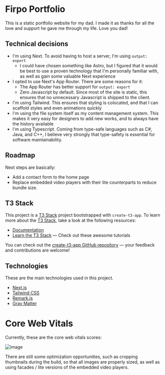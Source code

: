 # Firpo Portfolio

This is a static portfolio website for my dad. I made it as thanks for all the love and support he gave me through my life. Love you dad!

## Technical decisions

- I'm using Next. To avoid having to host a server, I'm using ```output: export```
  - I could have chosen something like Astro, but I figured that it would be best to use a proven technology that I'm personally familiar with, as well as gain some valuable Next experience
- I opted to use Next's App Router. There are some reasons for it:
  - The App Router has better support for ```output: export```
  - Zero Javascript by default. Since most of the site is static, this ensures that no unnecessary Javascript is shipped to the client.
- I'm using Tailwind. This ensures that styling is colocated, and that I can scaffold styles and even animations quickly
- I'm using the file system itself as my content management system. This makes it very easy for designers to add new works, and to always have the history available
- I'm using Typescript. Coming from type-safe languages such as C#, Java, and C++, I believe very strongly that type-safety is essential for software maintainability.

## Roadmap
Next steps are basically:
- Add a contact form to the home page
- Replace embedded video players with their lite counterparts to reduce bundle size.

## T3 Stack

This project is a [T3 Stack](https://create.t3.gg/) project bootstrapped with `create-t3-app`.
To learn more about the [T3 Stack](https://create.t3.gg/), take a look at the following resources:

- [Documentation](https://create.t3.gg/)
- [Learn the T3 Stack](https://create.t3.gg/en/faq#what-learning-resources-are-currently-available) — Check out these awesome tutorials

You can check out the [create-t3-app GitHub repository](https://github.com/t3-oss/create-t3-app) — your feedback and contributions are welcome!

## Technologies

These are the main technologies used in this project.

- [Next.js](https://nextjs.org)
- [Tailwind CSS](https://tailwindcss.com)
- [Remark.js](https://github.com/remarkjs)
- [Gray Matter](https://github.com/jonschlinkert/gray-matter)

# Core Web Vitals

Currently, these are the core web vitals scores:

![image](https://github.com/Firpython4/firpo-portfolio/assets/60618576/7fc5e089-fb83-45bb-8a28-c50b71bf4697)

There are still some optimization opportunities, such as cropping thumbnails during the build, so that all images are properly sized, as well as using facades / lite versions of the embedded video players.
